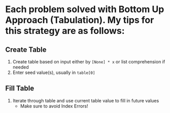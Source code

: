 # Each problem solved with Bottom Up Approach (Tabulation). My tips for this strategy are as follows:

## Create Table
1. Create table based on input either by `[None] * x` or list comprehension if needed
2. Enter seed value(s), usually in `table[0]`

## Fill Table
1. Iterate through table and use current table value to fill in future values
    - Make sure to avoid Index Errors!

